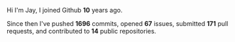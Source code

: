 Hi I'm Jay, I joined Github **10** years ago.

Since then I've pushed **1696** commits, opened **67** issues, submitted **171** pull requests, and contributed to **14** public repositories.
